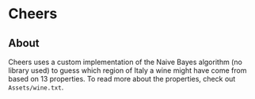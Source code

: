 # Cheers


## About
Cheers uses a custom implementation of the Naive Bayes algorithm (no library used) to guess which region of Italy a wine might have come from based on 13 properties. To read more about the properties, check out ```Assets/wine.txt```.
